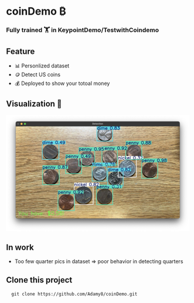 # coinDemo ₿

### **Fully trained 🏋 in KeypointDemo/TestwithCoindemo**

## Feature
- 📊 Personlized dataset
- 🪙 Detect US coins
- 💰 Deployed to show your totoal money

## Visualization 🥽
<img src="./result.jpg" alt="Example detection" width="500"/>

## In work
- Too few quarter pics in dataset => poor behavior in detecting quarters

## Clone this project
```
  git clone https://github.com/Adamy8/coinDemo.git
```
